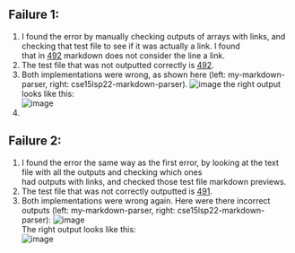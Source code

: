 ## Failure 1:

1. I found the error by manually checking outputs of arrays with links, and checking that test file to see if it was actually a link. I found </br>
that in [492](https://github.com/nidhidhamnani/markdown-parser/blob/main/test-files/492.md) markdown does not consider the line a link. 
2. The test file that was not outputted correctly is [492](https://github.com/nidhidhamnani/markdown-parser/blob/main/test-files/492.md).
3. Both implementations were wrong, as shown here (left: my-markdown-parser, right: cse15lsp22-markdown-parser). ![image](https://user-images.githubusercontent.com/103294574/172109920-6a0f620e-7fa4-4c42-8d05-4e7efab75e16.png)
the right output looks like this: <br>
![image](https://user-images.githubusercontent.com/103294574/172109453-d6ce8953-c1db-433a-90a7-b44a1a342d44.png)
4.


## Failure 2:

1. I found the error the same way as the first error, by looking at the text file with all the outputs and checking which ones <br>
had outputs with links, and checked those test file markdown previews.
2. The test file that was not correctly outputted is [491](https://github.com/nidhidhamnani/markdown-parser/blob/main/test-files/491.md).
3. Both implementations were wrong again. Here were there incorrect outputs (left: my-markdown-parser, right: cse15lsp22-markdown-parser): ![image](https://user-images.githubusercontent.com/103294574/172110713-2f7ac69c-09e4-485d-bed7-26826f8e1166.png)
<br>The right output looks like this: 
<br>![image](https://user-images.githubusercontent.com/103294574/172110444-35fb644c-ebb3-48d1-9848-077335e9daa2.png)
